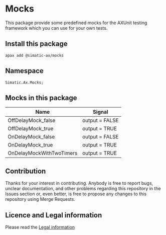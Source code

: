 # Mocks

This package provide some predefined mocks for the AXUnit testing framework which you can use for your own tests.

## Install this package

```cli
apax add @simatic-ax/mocks
```

## Namespace
```
Simatic.Ax.Mocks;
```

## Mocks in this package

|Name|Signal|
|-|-|
|OffDelayMock_false | output = FALSE |
|OffDelayMock_true  | output = TRUE  |
|OnDelayMock_false  | output = FALSE |
|OnDelayMock_true   | output = TRUE  |
|OnDelayMockWithTwoTimers   | output = TRUE  |


## Contribution
Thanks for your interest in contributing. Anybody is free to report bugs, unclear documentation, and other problems regarding this repository in the Issues section or, even better, is free to propose any changes to this repository using Merge Requests.

## Licence and Legal information

Please read the [Legal information](LICENSE.md)

